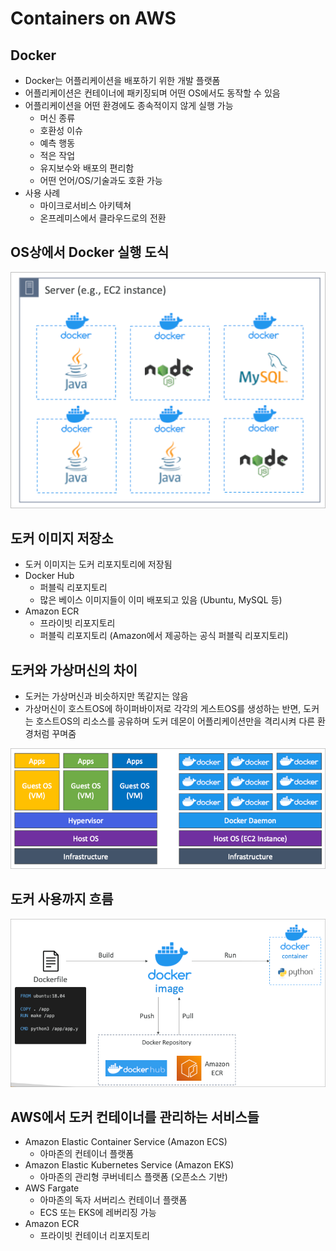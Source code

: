 # Containers on AWS

## Docker

- Docker는 어플리케이션을 배포하기 위한 개발 플랫폼
- 어플리케이션은 컨테이너에 패키징되며 어떤 OS에서도 동작할 수 있음
- 어플리케이션을 어떤 환경에도 종속적이지 않게 실행 가능
  - 머신 종류
  - 호환성 이슈
  - 예측 행동
  - 적은 작업
  - 유지보수와 배포의 편리함
  - 어떤 언어/OS/기술과도 호환 가능
- 사용 사례
  - 마이크로서비스 아키텍쳐
  - 온프레미스에서 클라우드로의 전환

## OS상에서 Docker 실행 도식

![images/containers_on_aws/1.png](images/containers_on_aws/1.png)

## 도커 이미지 저장소

- 도커 이미지는 도커 리포지토리에 저장됨
- Docker Hub
  - 퍼블릭 리포지토리
  - 많은 베이스 이미지들이 이미 배포되고 있음 (Ubuntu, MySQL 등)
- Amazon ECR
  - 프라이빗 리포지토리
  - 퍼블릭 리포지토리 (Amazon에서 제공하는 공식 퍼블릭 리포지토리)

## 도커와 가상머신의 차이

- 도커는 가상머신과 비슷하지만 똑같지는 않음
- 가상머신이 호스트OS에 하이퍼바이저로 각각의 게스트OS를 생성하는 반면, 도커는 호스트OS의 리소스를 공유하며 도커 데몬이 어플리케이션만을 격리시켜 다른 환경처럼 꾸며줌

![images/containers_on_aws/2.png](images/containers_on_aws/2.png)

## 도커 사용까지 흐름

![images/containers_on_aws/3.png](images/containers_on_aws/3.png)

## AWS에서 도커 컨테이너를 관리하는 서비스들

- Amazon Elastic Container Service (Amazon ECS)
  - 아마존의 컨테이너 플랫폼
- Amazon Elastic Kubernetes Service (Amazon EKS)
  - 아마존의 관리형 쿠버네티스 플랫폼 (오픈소스 기반)
- AWS Fargate
  - 아마존의 독자 서버리스 컨테이너 플랫폼
  - ECS 또는 EKS에 레버리징 가능
- Amazon ECR
  - 프라이빗 컨테이너 리포지토리
